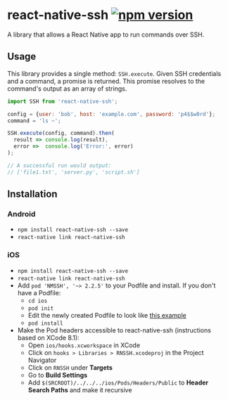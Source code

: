 # react-native-ssh [![npm version](https://badge.fury.io/js/react-native-ssh.svg)](https://badge.fury.io/js/react-native-ssh)

A library that allows a React Native app to run commands over SSH.

## Usage

This library provides a single method: `SSH.execute`. Given SSH credentials
and a command, a promise is returned. This promise resolves to the command's
output as an array of strings.

```javascript
import SSH from 'react-native-ssh';

config = {user: 'bob', host: 'example.com', password: 'p4$$w0rd'};
command = 'ls ~';

SSH.execute(config, command).then(
  result => console.log(result),
  error =>  console.log('Error:', error)
);

// A successful run would output:
// ['file1.txt', 'server.py', 'script.sh']
```

## Installation

### Android

- `npm install react-native-ssh --save`
- `react-native link react-native-ssh`

### iOS

- `npm install react-native-ssh --save`
- `react-native link react-native-ssh`
- Add `pod 'NMSSH', '~> 2.2.5'` to your Podfile and install. If you don't have a Podfile:
  - `cd ios`
  - `pod init`
  - Edit the newly created Podfile to look like [this example](Podfile.example)
  - `pod install`
- Make the Pod headers accessible to react-native-ssh (instructions based on XCode 8.1):
  - Open `ios/hooks.xcworkspace` in XCode
  - Click on `hooks > Libraries > RNSSH.xcodeproj` in the Project Navigator
  - Click on `RNSSH` under **Targets**
  - Go to **Build Settings**
  - Add `$(SRCROOT)/../../../ios/Pods/Headers/Public` to **Header Search Paths** and make it recursive
